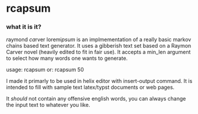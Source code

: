 # rcapsum

### what it is it?
*r*aymond *ca*rver loremi*psum* is an implmementation of a really basic markov chains based text generator.
It uses a gibberish text set based on a Raymon Carver novel (heavily edited to fit in fair use).
It accepts a min_len argument to select how many words one wants to generate.

usage:
    rcapsum
or:
    rcapsum 50

I made it primarly to be used in helix editor with insert-output command.
It is intended to fill with sample text latex/typst documents or web pages.

It _should_ not contain any offensive english words, you can always change the input text to whatever you like.
    
